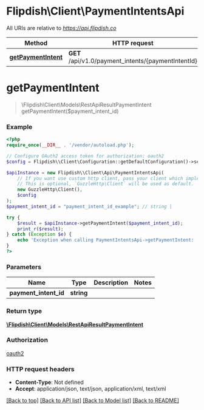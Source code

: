 # Flipdish\\Client\PaymentIntentsApi

All URIs are relative to *https://api.flipdish.co*

Method | HTTP request | Description
------------- | ------------- | -------------
[**getPaymentIntent**](PaymentIntentsApi.md#getPaymentIntent) | **GET** /api/v1.0/payment_intents/{paymentIntentId} | 


# **getPaymentIntent**
> \Flipdish\\Client\Models\RestApiResultPaymentIntent getPaymentIntent($payment_intent_id)



### Example
```php
<?php
require_once(__DIR__ . '/vendor/autoload.php');

// Configure OAuth2 access token for authorization: oauth2
$config = Flipdish\\Client\Configuration::getDefaultConfiguration()->setAccessToken('YOUR_ACCESS_TOKEN');

$apiInstance = new Flipdish\\Client\Api\PaymentIntentsApi(
    // If you want use custom http client, pass your client which implements `GuzzleHttp\ClientInterface`.
    // This is optional, `GuzzleHttp\Client` will be used as default.
    new GuzzleHttp\Client(),
    $config
);
$payment_intent_id = "payment_intent_id_example"; // string | 

try {
    $result = $apiInstance->getPaymentIntent($payment_intent_id);
    print_r($result);
} catch (Exception $e) {
    echo 'Exception when calling PaymentIntentsApi->getPaymentIntent: ', $e->getMessage(), PHP_EOL;
}
?>
```

### Parameters

Name | Type | Description  | Notes
------------- | ------------- | ------------- | -------------
 **payment_intent_id** | **string**|  |

### Return type

[**\Flipdish\\Client\Models\RestApiResultPaymentIntent**](../Model/RestApiResultPaymentIntent.md)

### Authorization

[oauth2](../../README.md#oauth2)

### HTTP request headers

 - **Content-Type**: Not defined
 - **Accept**: application/json, text/json, application/xml, text/xml

[[Back to top]](#) [[Back to API list]](../../README.md#documentation-for-api-endpoints) [[Back to Model list]](../../README.md#documentation-for-models) [[Back to README]](../../README.md)

